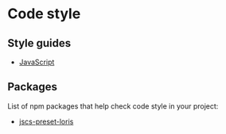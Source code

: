 # Code style

## Style guides

* [JavaScript](javascript.md)

## Packages

List of npm packages that help check code style in your project:

* [jscs-preset-loris](packages/jscs-preset-loris)
